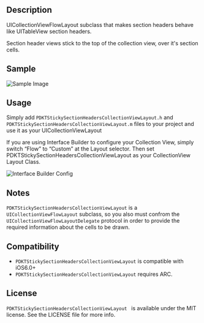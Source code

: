 ## Description

UICollectionViewFlowLayout subclass that makes section headers behave like UITableView section headers.

Section header views stick to the top of the collection view, over it's section cells.


## Sample

![Sample Image](https://raw.github.com/Produkt/PDKTStickySectionHeadersCollectionViewLayout/master/readme/sample.gif)


## Usage

Simply add ```PDKTStickySectionHeadersCollectionViewLayout.h``` and ```PDKTStickySectionHeadersCollectionViewLayout.m``` files to your project and use it as your UICollectionViewLayout

If you are using Interface Builder to configure your Collection View, simply switch “Flow” to “Custom” at the Layout selector. Then set PDKTStickySectionHeadersCollectionViewLayout as your CollectionView Layout Class.

![Interface Builder Config](https://raw.github.com/Produkt/PDKTStickySectionHeadersCollectionViewLayout/master/readme/ibconfig.png)

## Notes
```PDKTStickySectionHeadersCollectionViewLayout``` is a ```UICollectionViewFlowLayout``` subclass, so you also must confrom the  ```UICollectionViewFlowLayoutDelegate``` protocol in order to provide the required information about the cells to be drawn. 

## Compatibility
- ```PDKTStickySectionHeadersCollectionViewLayout``` is compatible with iOS6.0+
- ```PDKTStickySectionHeadersCollectionViewLayout``` requires ARC.

## License
`PDKTStickySectionHeadersCollectionViewLayout ` is available under the MIT license. See the LICENSE file for more info.
